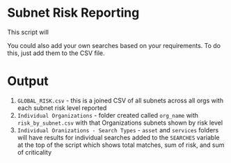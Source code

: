 # Subnet Risk Reporting

This script will 

You could also add your own searches based on your requirements. To do this, just add them to the CSV file. 

# Output

1. `GLOBAL_RISK.csv` - this is a joined CSV of all subnets across all orgs with each subnet risk level reported
2. `Individual Organizations` - folder created called `org_name` with `risk_by_subnet.csv` with that Organizations subnets shown by risk level
3. `Individual Oranizations - Search Types` - `asset` and `services` folders will have results for individual searches added to the `SEARCHES` variable at the top of the script which shows total matches, sum of risk, and sum of criticality
